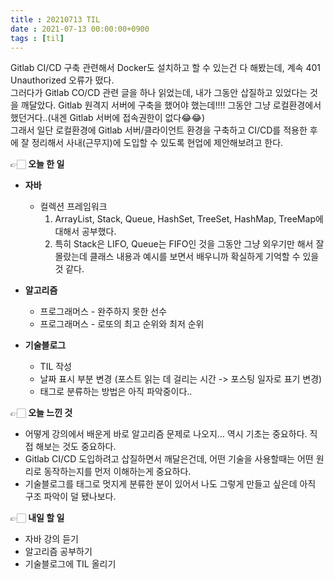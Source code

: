 ```yaml
---
title : 20210713 TIL
date : 2021-07-13 00:00:00+0900
tags : [til]
---
```


Gitlab CI/CD 구축 관련해서 Docker도 설치하고 할 수 있는건 다 해봤는데, 계속 401 Unauthorized 오류가 떴다.   
그러다가 Gitlab CO/CD 관련 글을 하나 읽었는데, 내가 그동안 삽질하고 있었다는 것을 깨달았다. Gitlab 원격지 서버에 구축을 했어야 했는데!!!! 그동안 그냥 로컬환경에서 했던거다..(내겐 Gitlab 서버에 접속권한이 없다😂😂)   
그래서 일단 로컬환경에 Gitlab 서버/클라이언트 환경을 구축하고 CI/CD를 적용한 후에 잘 정리해서 사내(근무지)에 도입할 수 있도록 현업에 제안해보려고 한다.   

👉🏻 **오늘 한 일**   
* **자바**   
	- 컬렉션 프레임워크   
        1. ArrayList, Stack, Queue, HashSet, TreeSet, HashMap, TreeMap에 대해서 공부했다.   
        2. 특히 Stack은 LIFO, Queue는 FIFO인 것을 그동안 그냥 외우기만 해서 잘 몰랐는데 클래스 내용과 예시를 보면서 배우니까 확실하게 기억할 수 있을 것 같다.   
   
* **알고리즘**   
	- 프로그래머스 - 완주하지 못한 선수   
    - 프로그래머스 - 로또의 최고 순위와 최저 순위   
   
* **기술블로그**   
	- TIL 작성   
    - 날짜 표시 부분 변경 (포스트 읽는 데 걸리는 시간 -> 포스팅 일자로 표기 변경)   
    - 태그로 분류하는 방법은 아직 파악중이다..   
   
👉🏻 **오늘 느낀 것**   
- 어떻게 강의에서 배운게 바로 알고리즘 문제로 나오지… 역시 기초는 중요하다. 직접 해보는 것도 중요하다.   
- Gitlab CI/CD 도입하려고 삽질하면서 깨달은건데, 어떤 기술을 사용할때는 어떤 원리로 동작하는지를 먼저 이해하는게 중요하다.   
- 기술블로그를 태그로 멋지게 분류한 분이 있어서 나도 그렇게 만들고 싶은데 아직 구조 파악이 덜 됐나보다.   
   
👉🏻 **내일 할 일**   
- 자바 강의 듣기   
- 알고리즘 공부하기   
- 기술블로그에 TIL 올리기   